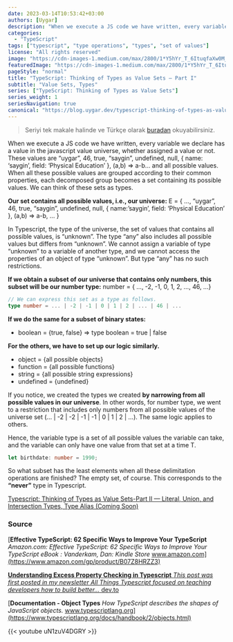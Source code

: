 ```yaml
---
date: 2023-03-14T10:53:42+03:00
authors: [Uygar]
description: "When we execute a JS code we have written, every variable we declare has a value in the javascript value universe, whether assigned a value or not."
categories:
  - "TypeScript"
tags: ["typescript", "type operations", "types", "set of values"]
license: "All rights reserved"
image: "https://cdn-images-1.medium.com/max/2800/1*Y5hYr_T_6ItuqfaXw0M_AQ.jpeg"
featuredImage: "https://cdn-images-1.medium.com/max/2800/1*Y5hYr_T_6ItuqfaXw0M_AQ.jpeg"
pageStyle: "normal"
title: "TypeScript: Thinking of Types as Value Sets — Part I"
subtitle: "Value Sets, Types"
series: ["TypeScript: Thinking of Types as Value Sets"]
series_weight: 1
seriesNavigation: true
canonical: "https://blog.uygar.dev/typescript-thinking-of-types-as-value-sets-introduction-c4360942ce4b?source=friends_link&sk=ca054598aa1eaabbc896654e3c4b0997"
---
```


> Seriyi tek makale halinde ve Türkçe olarak [buradan](https://blog.uygar.dev/typescriptte-tipleri-deger-kumeleri-olarak-dusunmek-3cfd5b6adbf4?source=friends_link&sk=47d43b6f579d7e77367cac90a09bd1f9) okuyabilirsiniz.

When we execute a JS code we have written, every variable we declare has a value in the javascript value universe, whether assigned a value or not. These values are “uygar”, 46, true, “saygin”, undefined, null, { name: ‘saygin’, field: ‘Physical Education’ }, (a,b) => a-b… and all possible values. When all these possible values are grouped according to their common properties, each decomposed group becomes a set containing its possible values. We can think of these sets as types.

**Our set contains all possible values, i.e., our universe:**
E = { …, “uygar”, 46, true, “saygin”, undefined, null, { name:’saygin’, field: ‘Physical Education’ }, (a,b) => a-b, … }

In Typescript, the type of the universe, the set of values that contains all possible values, is “unknown”. The type “any” also includes all possible values but differs from “unknown”. We cannot assign a variable of type “unknown” to a variable of another type, and we cannot access the properties of an object of type “unknown”. But type “any” has no such restrictions.

**If we obtain a subset of our universe that contains only numbers, this subset will be our number type:**
number = { …, -2, -1, 0, 1, 2, …, 46, …}
```typescript
// We can express this set as a type as follows.
type number = ... | -2 | -1 | 0 | 1 | 2 | ... | 46 | ...
```
**If we do the same for a subset of binary states:**
* boolean = {true, false} => type boolean = true | false

**For the others, we have to set up our logic similarly.**
* object = {all possible objects}
* function = {all possible functions}
* string = {all possible string expressions}
* undefined = {undefined}

If you notice, we created the types we created **by narrowing from all possible values in our universe**. In other words, for number type, we went to a restriction that includes only numbers from all possible values of the universe set (… | -2 | -2 | -1 | -1 | 0 | 1 | 2 | …). The same logic applies to others.

Hence, the variable type is a set of all possible values the variable can take, and the variable can only have one value from that set at a time T.
```typescript
let birthdate: number = 1990;
```
So what subset has the least elements when all these delimitation operations are finished? The empty set, of course. This corresponds to the **“never”** type in Typescript.

[Typescript: Thinking of Types as Value Sets-Part II — Literal, Union, and Intersection Types, Type Alias (Coming Soon)](#)

### **Source**
[**Effective TypeScript: 62 Specific Ways to Improve Your TypeScript**
_Amazon.com: Effective TypeScript: 62 Specific Ways to Improve Your TypeScript eBook : Vanderkam, Dan: Kindle Store_ www.amazon.com](https://www.amazon.com/gp/product/B07Z8HRZZ3)

[**Understanding Excess Property Checking in Typescript**
_This post was first posted in my newsletter All Things Typescript focused on teaching developers how to build better…_ dev.to](https://dev.to/this-is-learning/understanding-excess-property-checking-in-typescript-ook)

[**Documentation - Object Types**
_How TypeScript describes the shapes of JavaScript objects._ www.typescriptlang.org](https://www.typescriptlang.org/docs/handbook/2/objects.html)

{{< youtube uN1zuV4DGRY >}}